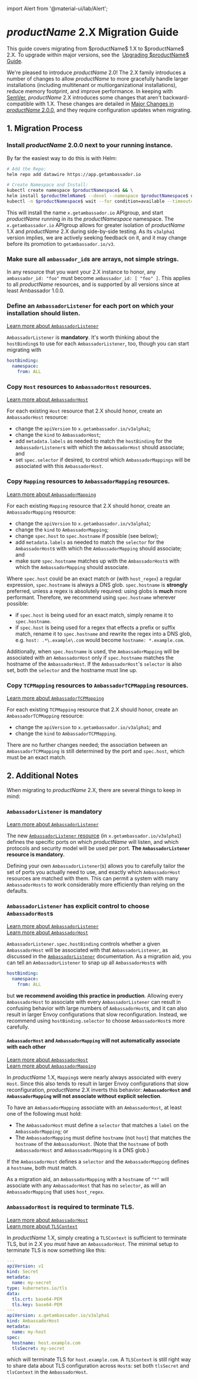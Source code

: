 import Alert from '@material-ui/lab/Alert';

# $productName$ 2.X Migration Guide

<Alert severity="info">
  This guide covers migrating from $productName$ 1.X to $productName$ 2.X. To upgrade within major versions, see the&nbsp;
  <a href="../upgrading">Upgrading $productName$ Guide</a>.
</Alert>

We're pleased to introduce $productName$ 2.0! The 2.X family introduces a number of
changes to allow $productName$ to more gracefully handle larger installations (including
multitenant or multiorganizational installations), reduce memory footprint, and improve
performance. In keeping with [SemVer](https://semver.org), $productName$ 2.X introduces
some changes that aren't backward-compatible with 1.X. These changes are detailed in
[Major Changes in $productName$ 2.0.0](../../../about/changes-2.0.0), and they require
configuration updates when migrating.

## 1. Migration Process

### Install $productName$ 2.0.0 next to your running instance.

By far the easiest way to do this is with Helm:

```sh
# Add the Repo:
helm repo add datawire https://app.getambassador.io

# Create Namespace and Install:
kubectl create namespace $productNamespace$ && \
helm install $productHelmName$ --devel --namespace $productNamespace$ datawire/$productHelmName$ && \
kubectl -n $productNamespace$ wait --for condition=available --timeout=90s deploy -lapp.kubernetes.io/instance=$productHelmName$
```

This will install the name `x.getambassador.io` APIgroup, and start $productName$ running in its the
$productNamespace$ namespace. The `x.getambassador.io` APIgroup allows for greater isolation of
$productName$ 1.X and $productName$ 2.X during side-by-side testing. As its `v3alpha1` version implies,
we are actively seeking feedback on it, and it may change before its promotion to `getambassador.io/v3`.

### Make sure all `ambassador_id`s are arrays, not simple strings.

In any resource that you want your 2.X instance to honor, any `ambassador_id: "foo"` must become
`ambassador_id: [ "foo" ]`. This applies to all $productName$ resources, and is supported by all versions
since at least Ambassador 1.0.0.

### Define an `AmbassadorListener` for each port on which your installation should listen.

<Alert severity="info">
  <a href="../../running/ambassadorlistener">Learn more about <code>AmbassadorListener</code></a>
</Alert>

`AmbassadorListener` is **mandatory**. It's worth thinking about the `hostBinding`s to use for
each `AmbassadorListener`, too, though you can start migrating with

```yaml
hostBinding:
  namespace:
    from: ALL
```

### Copy `Host` resources to `AmbassadorHost` resources.

<Alert severity="info">
  <a href="../../running/host-crd">Learn more about <code>AmbassadorHost</code></a>
</Alert>

For each existing `Host` resource that 2.X should honor, create an `AmbassadorHost` resource:

- change the `apiVersion` to `x.getambassador.io/v3alpha1`;
- change the `kind` to `AmbassadorHost`;
- add `metadata.labels` as needed to match the `hostBinding` for the `AmbassadorListener`s with which
  the `AmbassadorHost` should associate; and
- set `spec.selector` if desired, to control which `AmbassadorMappings` will be associated with this `AmbassadorHost`.

### Copy `Mapping` resources to `AmbassadorMapping` resources.

<Alert severity="info">
  <a href="../../using/intro-mappings/">Learn more about <code>AmbassadorMapping</code></a>
</Alert>

For each existing `Mapping` resource that 2.X should honor, create an `AmbassadorMapping` resource:

- change the `apiVersion` to `x.getambassador.io/v3alpha1`;
- change the `kind` to `AmbassadorMapping`;
- change `spec.host` to `spec.hostname` if possible (see below);
- add `metadata.labels` as needed to match the `selector` for the `AmbassadorHost`s with which
  the `AmbassadorMapping` should associate; and
- make sure `spec.hostname` matches up with the `AmbassadorHost`s with which the `AmbassadorMapping` should associate.

Where `spec.host` could be an exact match or (with `host_regex`) a regular expression, `spec.hostname` is always a DNS
glob. `spec.hostname` is **strongly** preferred, unless a regex is absolutely required: using globs is **much** more
performant. Therefore, we recommend using `spec.hostname` wherever possible:

- if `spec.host` is being used for an exact match, simply rename it to `spec.hostname`.
- if `spec.host` is being used for a regex that effects a prefix or suffix match, rename it
  to `spec.hostname` and rewrite the regex into a DNS glob, e.g. `host: .*\.example\.com` would become
  `hostname: *.example.com`.

Additionally, when `spec.hostname` is used, the `AmbassadorMapping` will be associated with an `AmbassadorHost` only
if `spec.hostname` matches the hostname of the `AmbassadorHost`. If the `AmbassadorHost`'s `selector` is also set,
both the `selector` and the hostname must line up.

### Copy `TCPMapping` resources to `AmbassadorTCPMapping` resources.

<Alert severity="info">
  <a href="../../using/tcpmappings/">Learn more about <code>AmbassadorTCPMapping</code></a>
</Alert>

For each existing `TCPMapping` resource that 2.X should honor, create an `AmbassadorTCPMapping` resource:

- change the `apiVersion` to `x.getambassador.io/v3alpha1`; and
- change the `kind` to `AmbassadorTCPMapping`.

There are no further changes needed; the association between an `AmbassadorTCPMapping` is still determined by
the port and `spec.host`, which must be an exact match.

## 2. Additional Notes

When migrating to $productName$ 2.X, there are several things to keep in mind:

### `AmbassadorListener` is mandatory

<Alert severity="info">
  <a href="../../running/ambassadorlistener">Learn more about <code>AmbassadorListener</code></a>
</Alert>

The new [`AmbassadorListener` resource](../../running/ambassadorlistener) (in `x.getambassador.io/v3alpha1`) defines the
specific ports on which $productName$ will listen, and which protocols and security model will be used per port. **The
`AmbassadorListener` resource is mandatory.**

Defining your own `AmbassadorListener`(s) allows you to carefully tailor the set of ports you actually need to use, and
exactly which `AmbassadorHost` resources are matched with them. This can permit a system with many `AmbassadorHosts` to
work considerably more efficiently than relying on the defaults.

### `AmbassadorListener` has explicit control to choose `AmbassadorHost`s

<Alert severity="info">
  <a href="../../running/ambassadorlistener">Learn more about <code>AmbassadorListener</code></a><br />
  <a href="../../running/host-crd">Learn more about <code>AmbassadorHost</code></a>
</Alert>

`AmbassadorListener.spec.hostBinding` controls whether a given `AmbassadorHost` will be associated with
that `AmbassadorListener`, as discussed in the [`AmbassadorListener`](../../running/ambassadorlistener) documentation.
As a migration aid, you can tell an `AmbassadorListener` to snap up all `AmbassadorHost`s with

```yaml
hostBinding:
  namespace:
    from: ALL
```

but **we recommend avoiding this practice in production**. Allowing every `AmbassadorHost` to associate with
every `AmbassadorListener` can result in confusing behavior with large numbers of `AmbassadorHost`s, and it
can also result in larger Envoy configurations that slow reconfiguration. Instead, we recommend using
`hostBinding.selector` to choose `AmbassadorHost`s more carefully.

#### `AmbassadorHost` and `AmbassadorMapping` will not automatically associate with each other

<Alert severity="info">
  <a href="../../running/host-crd">Learn more about <code>AmbassadorHost</code></a><br />
  <a href="../../using/intro-mappings">Learn more about <code>AmbassadorMapping</code></a>
</Alert>

In $productName$ 1.X, `Mapping`s were nearly always associated with every `Host`. Since this also tends to
result in larger Envoy configurations that slow reconfiguration, $productName$ 2.X inverts this behavior:
**`AmbassadorHost` and `AmbassadorMapping` will not associate without explicit selection**.

To have an `AmbassadorMapping` associate with an `AmbassadorHost`, at least one of the following must hold:

- The `AmbassadorHost` must define a `selector` that matches a `label` on the `AmbassadorMapping`; or
- The `AmbassadorMapping` must define `hostname` (not `host`) that matches the `hostname` of the `AmbassadorHost`.
  (Note that the `hostname` of both `AmbassadorHost` and `AmbasssadorMapping` is a DNS glob.)

If the `AmbassadorHost` defines a `selector` and the `AmbassadorMapping` defines a `hostname`, both must match.

As a migration aid, an `AmbassadorMapping` with a `hostname` of `"*"` will associate with any `AmbassadorHost` that
has no `selector`, as will an `AmbassadorMapping` that uses `host_regex`.

### `AmbassadorHost` is required to terminate TLS.

<Alert severity="info">
  <a href="../../running/host-crd">Learn more about <code>AmbassadorHost</code></a><br />
  <a href="../../running/tls#tlscontext">Learn more about <code>TLSContext</code></a>
</Alert>

In $productName$ 1.X, simply creating a `TLSContext` is sufficient to terminate TLS, but in 2.X you _must_ have an
`AmbassadorHost`. The minimal setup to terminate TLS is now something like this:

```yaml
---
apiVersion: v1
kind: Secret
metadata:
  name: my-secret
type: kubernetes.io/tls
data:
  tls.crt: base64-PEM
  tls.key: base64-PEM
---
apiVersion: x.getambassador.io/v3alpha1
kind: AmbassadorHost
metadata:
  name: my-host
spec:
  hostname: host.example.com
  tlsSecret: my-secret
```

which will terminate TLS for `host.example.com`. A `TLSContext` is still right way to share data about TLS
configuration across `Host`s: set both `tlsSecret` and `tlsContext` in the `AmbassadorHost`.

